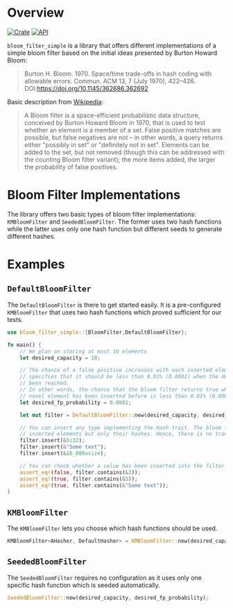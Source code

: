 # Overview

[![Crate](https://img.shields.io/crates/v/bloom_filter_simple.svg)](https://crates.io/crates/bloom_filter_simple)
[![API](https://docs.rs/bloom_filter_simple/badge.svg)](https://docs.rs/bloom_filter_simple)

`bloom_filter_simple` is a library that offers different implementations of a simple bloom filter based
on the initial ideas presented by Burton Howard Bloom:
> Burton H. Bloom. 1970. Space/time trade-offs in hash coding with allowable errors. Commun.
ACM 13, 7 (July 1970), 422–426. DOI:https://doi.org/10.1145/362686.362692

Basic description from [Wikipedia](https://en.wikipedia.org/wiki/Bloom_filter):

> A Bloom filter is a space-efficient probabilistic data structure, conceived by Burton Howard
Bloom in 1970, that is used to test whether an element is a member of a set. False positive
matches are possible, but false negatives are not – in other words, a query returns either
"possibly in set" or "definitely not in set". Elements can be added to the set, but not removed
(though this can be addressed with the counting Bloom filter variant); the more items added, the
larger the probability of false positives.

# Bloom Filter Implementations

The library offers two basic types of bloom filter implementations: `KMBloomFilter` and `SeededBloomFilter`. The former uses two hash functions while the latter uses only one hash function but different seeds to generate different hashes.

# Examples

## `DefaultBloomFilter`

The `DefaultBloomFilter` is there to get started easily. It is a pre-configured `KMBloomFilter` that uses two hash functions which proved sufficient for our tests.

```rust
use bloom_filter_simple::{BloomFilter,DefaultBloomFilter};

fn main() {
    // We plan on storing at most 10 elements
    let desired_capacity = 10;

    // The chance of a false positive increases with each inserted element. This parameter
    // specifies that it should be less than 0.01% (0.0001) when the desired capacity has
    // been reached.
    // In other words, the chance that the bloom filter returns true when checking whether a
    // novel element has been inserted before is less than 0.01% (0.0001).
    let desired_fp_probability = 0.0001;

    let mut filter = DefaultBloomFilter::new(desired_capacity, desired_fp_probability);

    // You can insert any type implementing the Hash trait. The bloom filter does not store the
    // inserted elements but only their hashes. Hence, there is no transfer of ownership required.
    filter.insert(&5i32);
    filter.insert(&"Some text");
    filter.insert(&10_000usize);

    // You can check whether a value has been inserted into the filter before.
    assert_eq!(false, filter.contains(&3));
    assert_eq!(true, filter.contains(&5));
    assert_eq!(true, filter.contains(&"Some text"));
}
```

## `KMBloomFilter`

The `KMBloomFilter` lets you choose which hash functions should be used.

```rust
KMBloomFilter<AHasher, DefaultHasher> = KMBloomFilter::new(desired_capacity, desired_fp_probability);
```

## `SeededBloomFilter`

The `SeededBloomFilter` requires no configuration as it uses only one specific hash function which is seeded automatically.

```rust
SeededBloomFilter::new(desired_capacity, desired_fp_probability);
```